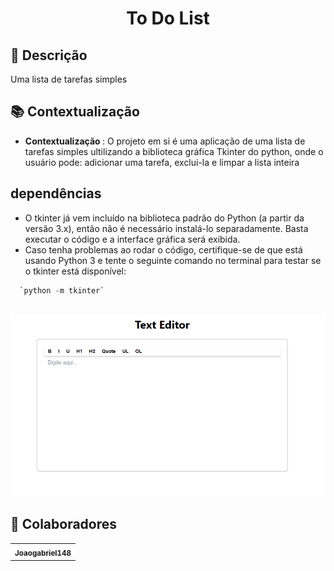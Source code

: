 <h1 align="center">To Do List</h1>

## :memo: Descrição
Uma lista de tarefas simples

## :books: Contextualização
* <b>Contextualização </b>: O projeto em si é uma aplicação de uma lista de tarefas simples ultilizando a biblioteca gráfica Tkinter do python, onde o usuário pode: adicionar uma tarefa, exclui-la e limpar a lista inteira

## dependências

* O tkinter já vem incluído na biblioteca padrão do Python (a partir da versão 3.x), então não é necessário instalá-lo separadamente. Basta executar o código e a interface gráfica será exibida.
* Caso tenha problemas ao rodar o código, certifique-se de que está usando Python 3 e tente o seguinte comando no terminal para testar se o tkinter está disponível:

```s
  `python -m tkinter`
```
<br/>

<img src="https://github.com/Joaogabriel148/Text-Editor/blob/main/img/Captura%20de%20tela%202024-10-25%20194903.png"/>

## :handshake: Colaboradores
<table>
  <tr>
    <td align="center">
      <a href="https://github.com/Joaogabriel148">
        <sub>
          <b>Joaogabriel148</b>
        </sub>
      </a>
    </td>
  </tr>
</table>
